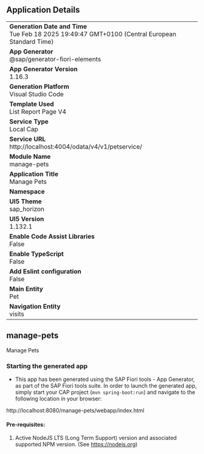 ## Application Details
|               |
| ------------- |
|**Generation Date and Time**<br>Tue Feb 18 2025 19:49:47 GMT+0100 (Central European Standard Time)|
|**App Generator**<br>@sap/generator-fiori-elements|
|**App Generator Version**<br>1.16.3|
|**Generation Platform**<br>Visual Studio Code|
|**Template Used**<br>List Report Page V4|
|**Service Type**<br>Local Cap|
|**Service URL**<br>http://localhost:4004/odata/v4/v1/petservice/|
|**Module Name**<br>manage-pets|
|**Application Title**<br>Manage Pets|
|**Namespace**<br>|
|**UI5 Theme**<br>sap_horizon|
|**UI5 Version**<br>1.132.1|
|**Enable Code Assist Libraries**<br>False|
|**Enable TypeScript**<br>False|
|**Add Eslint configuration**<br>False|
|**Main Entity**<br>Pet|
|**Navigation Entity**<br>visits|

## manage-pets

Manage Pets

### Starting the generated app

-   This app has been generated using the SAP Fiori tools - App Generator, as part of the SAP Fiori tools suite.  In order to launch the generated app, simply start your CAP project (```mvn spring-boot:run```) and navigate to the following location in your browser:

http://localhost:8080/manage-pets/webapp/index.html

#### Pre-requisites:

1. Active NodeJS LTS (Long Term Support) version and associated supported NPM version.  (See https://nodejs.org)


